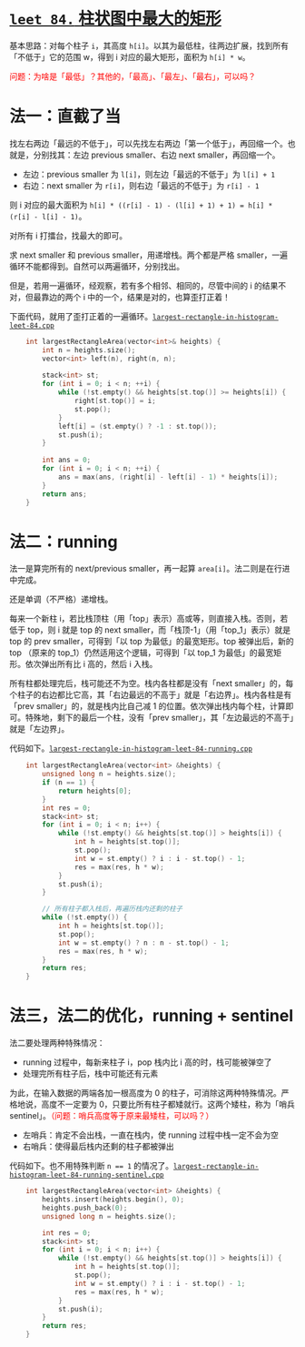 # [`leet 84.` 柱状图中最大的矩形](https://leetcode.cn/problems/largest-rectangle-in-histogram/)

基本思路：对每个柱子 `i`，其高度 `h[i]`。以其为最低柱，往两边扩展，找到所有「不低于」它的范围 w，得到 i 对应的最大矩形，面积为 `h[i] * w`。

<font color="red">问题：为啥是「最低」？其他的，「最高」、「最左」、「最右」，可以吗？</font>

# 法一：直截了当

找左右两边「最远的不低于」，可以先找左右两边「第一个低于」，再回缩一个。也就是，分别找其：左边 previous smaller、右边 next smaller，再回缩一个。
- 左边：previous smaller 为 `l[i]`，则左边「最远的不低于」为 `l[i] + 1`
- 右边：next smaller 为 `r[i]`，则右边「最远的不低于」为 `r[i] - 1`

则 i 对应的最大面积为 `h[i] * ((r[i] - 1) - (l[i] + 1) + 1) = h[i] * (r[i] - l[i] - 1)`。

对所有 i 打擂台，找最大的即可。

求 next smaller 和 previous smaller，用递增栈。两个都是严格 smaller，一遍循环不能都得到。自然可以两遍循环，分别找出。

但是，若用一遍循环，经观察，若有多个相邻、相同的，尽管中间的 i 的结果不对，但最靠边的两个 i 中的一个，结果是对的，也算歪打正着！

下面代码，就用了歪打正着的一遍循环。[`largest-rectangle-in-histogram-leet-84.cpp`](code/largest-rectangle-in-histogram-leet-84.cpp)

```cpp
    int largestRectangleArea(vector<int>& heights) {
        int n = heights.size();
        vector<int> left(n), right(n, n);
        
        stack<int> st;
        for (int i = 0; i < n; ++i) {
            while (!st.empty() && heights[st.top()] >= heights[i]) {
                right[st.top()] = i;
                st.pop();
            }
            left[i] = (st.empty() ? -1 : st.top());
            st.push(i);
        }
        
        int ans = 0;
        for (int i = 0; i < n; ++i) {
            ans = max(ans, (right[i] - left[i] - 1) * heights[i]);
        }
        return ans;
    }
```

# 法二：running

法一是算完所有的 next/previous smaller，再一起算 `area[i]`。法二则是在行进中完成。

还是单调（不严格）递增栈。

每来一个新柱 i，若比栈顶柱（用「top」表示）高或等，则直接入栈。否则，若低于 top，则 i 就是 top 的 next smaller，而「栈顶-1」（用「top_1」表示）就是 top 的 prev smaller，可得到「以 top 为最低」的最宽矩形。top 被弹出后，新的 top （原来的 top_1）仍然适用这个逻辑，可得到「以 top_1 为最低」的最宽矩形。依次弹出所有比 i 高的，然后 i 入栈。

所有柱都处理完后，栈可能还不为空。栈内各柱都是没有「next smaller」的，每个柱子的右边都比它高，其「右边最远的不高于」就是「右边界」。栈内各柱是有「prev smaller」的，就是栈内比自己减 1 的位置。依次弹出栈内每个柱，计算即可。特殊地，剩下的最后一个柱，没有「prev smaller」，其「左边最远的不高于」就是「左边界」。

代码如下。[`largest-rectangle-in-histogram-leet-84-running.cpp`](code/largest-rectangle-in-histogram-leet-84-running.cpp)

```cpp
    int largestRectangleArea(vector<int> &heights) {
        unsigned long n = heights.size();
        if (n == 1) {
            return heights[0];
        }
        int res = 0;
        stack<int> st;
        for (int i = 0; i < n; i++) {
            while (!st.empty() && heights[st.top()] > heights[i]) {
                int h = heights[st.top()];
                st.pop();
                int w = st.empty() ? i : i - st.top() - 1;
                res = max(res, h * w);
            }
            st.push(i);
        }

        // 所有柱子都入栈后，再遍历栈内还剩的柱子
        while (!st.empty()) {
            int h = heights[st.top()];
            st.pop();
            int w = st.empty() ? n : n - st.top() - 1;
            res = max(res, h * w);
        }
        return res;
    }
```

# 法三，法二的优化，running + sentinel

法二要处理两种特殊情况：

- running 过程中，每新来柱子 i，pop 栈内比 i 高的时，栈可能被弹空了
- 处理完所有柱子后，栈中可能还有元素

为此，在输入数据的两端各加一根高度为 0 的柱子，可消除这两种特殊情况。严格地说，高度不一定要为 0，只要比所有柱子都矮就行。这两个矮柱，称为「哨兵 sentinel」。<font color="red">（问题：哨兵高度等于原来最矮柱，可以吗？）</font>
- 左哨兵：肯定不会出栈，一直在栈内，使 running 过程中栈一定不会为空
- 右哨兵：使得最后栈内还剩的柱子都被弹出

代码如下。也不用特殊判断 `n == 1` 的情况了。[`largest-rectangle-in-histogram-leet-84-running-sentinel.cpp`](code/largest-rectangle-in-histogram-leet-84-running-sentinel.cpp)

```cpp
    int largestRectangleArea(vector<int> &heights) {
        heights.insert(heights.begin(), 0);
        heights.push_back(0);
        unsigned long n = heights.size();

        int res = 0;
        stack<int> st;
        for (int i = 0; i < n; i++) {
            while (!st.empty() && heights[st.top()] > heights[i]) {
                int h = heights[st.top()];
                st.pop();
                int w = st.empty() ? i : i - st.top() - 1;
                res = max(res, h * w);
            }
            st.push(i);
        }
        return res;
    }
```